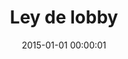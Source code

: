 ---
title: Ley de lobby
date: 2015-01-01 00:00:01
img: lobby.png
thumb: lobby-thumb.png
description: Campaña para la regulación de la ley del lobby. Reúne a más de 30 organizaciones para la aprobración de la ley del lobby, la dictación de sus reglamentos de modo participativo y contiene su propuesta para los reglamentos del Gobierno y del Congreso Nacional. Contiene una bitácora de este proceso.
site_url: http://leydelobby.cl
status: activo
---